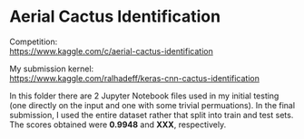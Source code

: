 # Aerial Cactus Identification

Competition:  
https://www.kaggle.com/c/aerial-cactus-identification

My submission kernel:  
https://www.kaggle.com/ralhadeff/keras-cnn-cactus-identification

In this folder there are 2 Jupyter Notebook files used in my initial testing (one directly on the input and one with some trivial permuations). In the final submission, I used the entire dataset rather that split into train and test sets.    
The scores obtained were **0.9948** and **XXX**, respectively.
